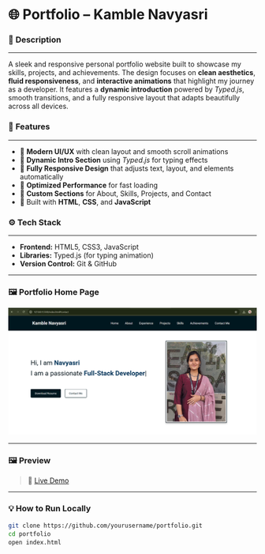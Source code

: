 # 🌐 **Portfolio  – Kamble Navyasri**

### 🧩 **Description**
---

A sleek and responsive personal portfolio website built to showcase my skills, projects, and achievements.
The design focuses on **clean aesthetics**, **fluid responsiveness**, and **interactive animations** that highlight my journey as a developer.
It features a **dynamic introduction** powered by *Typed.js*, smooth transitions, and a fully responsive layout that adapts beautifully across all devices.

### 🚀 **Features**
---

* 🎨 **Modern UI/UX** with clean layout and smooth scroll animations
* 💬 **Dynamic Intro Section** using *Typed.js* for typing effects
* 📱 **Fully Responsive Design** that adjusts text, layout, and elements automatically
* 🧠 **Optimized Performance** for fast loading
* 🌈 **Custom Sections** for About, Skills, Projects, and Contact
* 🧰 Built with **HTML**, **CSS**, and **JavaScript**


### ⚙️ **Tech Stack**
---
* **Frontend:** HTML5, CSS3, JavaScript
* **Libraries:** Typed.js (for typing animation)
* **Version Control:** Git & GitHub


---

### 🖼️ **Portfolio Home Page**
![Portfolio Screenshot](images/portfolio_ss.png)

---

### 🖼️ **Preview**

> 🔗 [Live Demo](https://yourusername.github.io/portfolio/)

---

### 💡 **How to Run Locally**

```bash
git clone https://github.com/yourusername/portfolio.git
cd portfolio
open index.html
```

